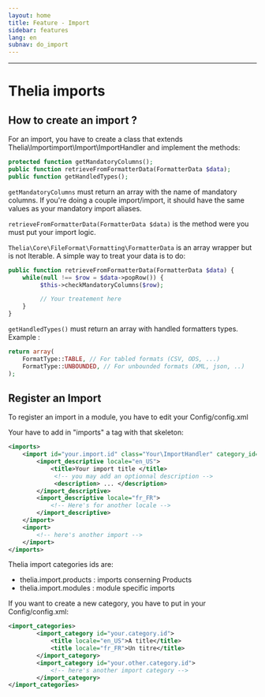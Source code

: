 ```yaml
---
layout: home
title: Feature - Import
sidebar: features
lang: en
subnav: do_import
---
```

---

# Thelia imports

## How to create an import ?

For an import, you have to create a class that extends Thelia\Importimport\Import\ImportHandler  and implement the methods:

```php
protected function getMandatoryColumns();
public function retrieveFromFormatterData(FormatterData $data);
public function getHandledTypes();
```

```getMandatoryColumns``` must return an array with the name of mandatory columns. If you're doing a couple import/import, it should have the same values as your mandatory import aliases.

```retrieveFromFormatterData(FormatterData $data)``` is the method were you must put your import logic.

```Thelia\Core\FileFormat\Formatting\FormatterData``` is an array wrapper but is not Iterable. 
A simple way to treat your data is to do:

```php
public function retrieveFromFormatterData(FormatterData $data) {
    while(null !== $row = $data->popRow()) {
         $this->checkMandatoryColumns($row);

         // Your treatement here
    }
}
```

```getHandledTypes()``` must return an array with handled formatters types.
Example : 
```php
return array(
    FormatType::TABLE, // For tabled formats (CSV, ODS, ...)
    FormatType::UNBOUNDED, // For unbounded formats (XML, json, ..)
);
```

## Register an Import

To register an import in a module, you have to edit your Config/config.xml

Your have to add in "imports" a tag with that skeleton:

```xml
<imports>
    <import id="your.import.id" class="Your\ImportHandler" category_id="the.category_id">
        <import_descriptive locale="en_US">
            <title>Your import title </title>
             <!-- you may add an optionnal description -->
             <description> ... </description>
        </import_descriptive>
        <import_descriptive locale="fr_FR">
            <!-- Here's for another locale -->
        </import_descriptive>
    </import>
    <import>
        <!-- here's another import -->
    </import>
</imports>
```

Thelia import categories ids are:

- thelia.import.products : imports conserning Products
- thelia.import.modules : module specific imports 

If you want to create a new category, you have to put in your Config/config.xml:

```xml
<import_categories>
        <import_category id="your.category.id">
            <title locale="en_US">A title</title>
            <title locale="fr_FR">Un titre</title>
        </import_category>
        <import_category id="your.other.category.id">
            <!-- here's another import category -->
        </import_category>
</import_categories>
```
